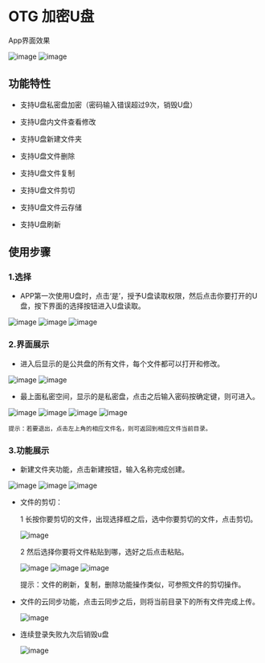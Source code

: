 OTG 加密U盘
================================================
App界面效果

![image](https://github.com/WSN331/UDiskReader-master2/blob/master/image/four.png?raw=true)
![image](https://github.com/WSN331/UDiskReader-master2/blob/master/image/eleven.png?raw=true)

功能特性
------------------------------------------------
* 支持U盘私密盘加密（密码输入错误超过9次，销毁U盘）

* 支持U盘内文件查看修改

* 支持U盘新建文件夹

* 支持U盘文件删除

* 支持U盘文件复制

* 支持U盘文件剪切

* 支持U盘文件云存储

* 支持U盘刷新

使用步骤
-------------------------------------------------
### 1.选择
*  APP第一次使用U盘时，点击‘是’，授予U盘读取权限，然后点击你要打开的U盘，按下界面的选择按钮进入U盘读取。

![image](https://github.com/WSN331/UDiskReader-master2/blob/master/image/one.png?raw=true)
![image](https://github.com/WSN331/UDiskReader-master2/blob/master/image/two.png?raw=true)
![image](https://github.com/WSN331/UDiskReader-master2/blob/master/image/three.png?raw=true)

### 2.界面展示
* 进入后显示的是公共盘的所有文件，每个文件都可以打开和修改。

![image](https://github.com/WSN331/UDiskReader-master2/blob/master/image/four.png?raw=true)
![image](https://github.com/WSN331/UDiskReader-master2/blob/master/image/eleven.png?raw=true)

* 最上面私密空间，显示的是私密盘，点击之后输入密码按确定键，则可进入。

![image](https://github.com/WSN331/UDiskReader-master2/blob/master/image/five.png?raw=true)
![image](https://github.com/WSN331/UDiskReader-master2/blob/master/image/six.png?raw=true)
![image](https://github.com/WSN331/UDiskReader-master2/blob/master/image/eight.png?raw=true)
![image](https://github.com/WSN331/UDiskReader-master2/blob/master/image/four.png?raw=true)

    提示：若要退出，点击左上角的相应文件名，则可返回到相应文件当前目录。

### 3.功能展示
* 新建文件夹功能，点击新建按钮，输入名称完成创建。

![image](https://github.com/WSN331/UDiskReader-master2/blob/master/image/seven.png?raw=true)
![image](https://github.com/WSN331/UDiskReader-master2/blob/master/image/nine.png?raw=true)
![image](https://github.com/WSN331/UDiskReader-master2/blob/master/image/ten.png?raw=true)

* 文件的剪切：

    1 长按你要剪切的文件，出现选择框之后，选中你要剪切的文件，点击剪切。

    ![image](https://github.com/WSN331/UDiskReader-master2/blob/master/image/eleven.png?raw=true)

    2 然后选择你要将文件粘贴到哪，选好之后点击粘贴。

    ![image](https://github.com/WSN331/UDiskReader-master2/blob/master/image/twelve.png?raw=true)
    ![image](https://github.com/WSN331/UDiskReader-master2/blob/master/image/fourteen.png?raw=true)
    ![image](https://github.com/WSN331/UDiskReader-master2/blob/master/image/fiveteen.png?raw=true)

    提示：文件的刷新，复制，删除功能操作类似，可参照文件的剪切操作。

* 文件的云同步功能，点击云同步之后，则将当前目录下的所有文件完成上传。

    ![image](https://github.com/WSN331/UDiskReader-master2/blob/master/image/upload.png?raw=true)

* 连续登录失败九次后销毁u盘

    ![image](https://github.com/WSN331/UDiskReader-master2/blob/master/image/unlock.png?raw=true)